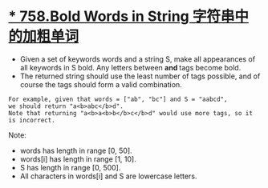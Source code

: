 # [* 758.Bold Words in String 字符串中的加粗单词](https://leetcode.com/problems/bold-words-in-string/)
* Given a set of keywords words and a string S, make all appearances of all keywords in S bold. Any letters between <b> and </b> tags become bold.
* The returned string should use the least number of tags possible, and of course the tags should form a valid combination.
```text
For example, given that words = ["ab", "bc"] and S = "aabcd", 
we should return "a<b>abc</b>d". 
Note that returning "a<b>a<b>b</b>c</b>d" would use more tags, so it is incorrect.
```
Note:
* words has length in range [0, 50].
* words[i] has length in range [1, 10].
* S has length in range [0, 500].
* All characters in words[i] and S are lowercase letters.